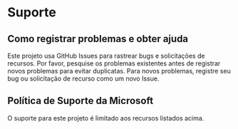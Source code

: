 # Suporte

## Como registrar problemas e obter ajuda

Este projeto usa GitHub Issues para rastrear bugs e solicitações de recursos. Por favor, pesquise os problemas existentes antes de registrar novos problemas para evitar duplicatas. Para novos problemas, registre seu bug ou solicitação de recurso como um novo Issue.

## Política de Suporte da Microsoft

O suporte para este projeto é limitado aos recursos listados acima.
